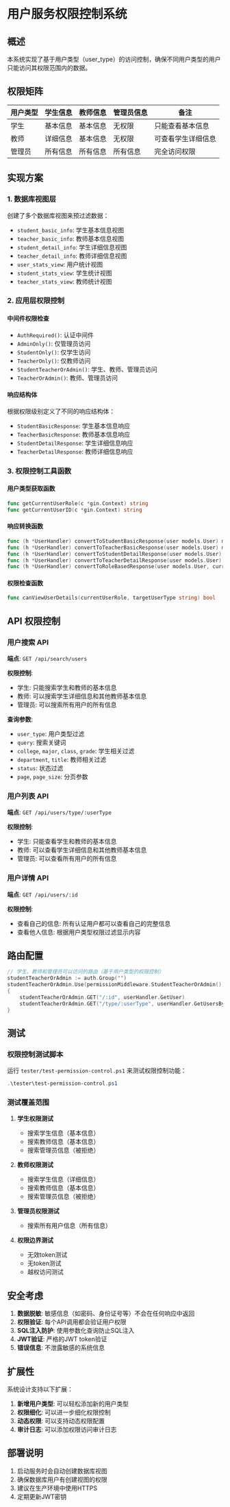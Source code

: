 # 用户服务权限控制系统

## 概述

本系统实现了基于用户类型（user_type）的访问控制，确保不同用户类型的用户只能访问其权限范围内的数据。

## 权限矩阵

| 用户类型 | 学生信息 | 教师信息 | 管理员信息 | 备注 |
|---------|---------|---------|-----------|------|
| 学生 | 基本信息 | 基本信息 | 无权限 | 只能查看基本信息 |
| 教师 | 详细信息 | 基本信息 | 无权限 | 可查看学生详细信息 |
| 管理员 | 所有信息 | 所有信息 | 所有信息 | 完全访问权限 |

## 实现方案

### 1. 数据库视图层

创建了多个数据库视图来预过滤数据：

- `student_basic_info`: 学生基本信息视图
- `teacher_basic_info`: 教师基本信息视图  
- `student_detail_info`: 学生详细信息视图
- `teacher_detail_info`: 教师详细信息视图
- `user_stats_view`: 用户统计视图
- `student_stats_view`: 学生统计视图
- `teacher_stats_view`: 教师统计视图

### 2. 应用层权限控制

#### 中间件权限检查

- `AuthRequired()`: 认证中间件
- `AdminOnly()`: 仅管理员访问
- `StudentOnly()`: 仅学生访问
- `TeacherOnly()`: 仅教师访问
- `StudentTeacherOrAdmin()`: 学生、教师、管理员访问
- `TeacherOrAdmin()`: 教师、管理员访问

#### 响应结构体

根据权限级别定义了不同的响应结构体：

- `StudentBasicResponse`: 学生基本信息响应
- `TeacherBasicResponse`: 教师基本信息响应
- `StudentDetailResponse`: 学生详细信息响应
- `TeacherDetailResponse`: 教师详细信息响应

### 3. 权限控制工具函数

#### 用户类型获取函数

```go
func getCurrentUserRole(c *gin.Context) string
func getCurrentUserID(c *gin.Context) string
```

#### 响应转换函数

```go
func (h *UserHandler) convertToStudentBasicResponse(user models.User) models.StudentBasicResponse
func (h *UserHandler) convertToTeacherBasicResponse(user models.User) models.TeacherBasicResponse
func (h *UserHandler) convertToStudentDetailResponse(user models.User) models.StudentDetailResponse
func (h *UserHandler) convertToTeacherDetailResponse(user models.User) models.TeacherDetailResponse
func (h *UserHandler) convertToRoleBasedResponse(user models.User, currentUserRole string) interface{}
```

#### 权限检查函数

```go
func canViewUserDetails(currentUserRole, targetUserType string) bool
```

## API 权限控制

### 用户搜索 API

**端点**: `GET /api/search/users`

**权限控制**:
- 学生: 只能搜索学生和教师的基本信息
- 教师: 可以搜索学生详细信息和其他教师基本信息
- 管理员: 可以搜索所有用户的所有信息

**查询参数**:
- `user_type`: 用户类型过滤
- `query`: 搜索关键词
- `college`, `major`, `class`, `grade`: 学生相关过滤
- `department`, `title`: 教师相关过滤
- `status`: 状态过滤
- `page`, `page_size`: 分页参数

### 用户列表 API

**端点**: `GET /api/users/type/:userType`

**权限控制**:
- 学生: 只能查看学生和教师的基本信息
- 教师: 可以查看学生详细信息和其他教师基本信息
- 管理员: 可以查看所有用户的所有信息

### 用户详情 API

**端点**: `GET /api/users/:id`

**权限控制**:
- 查看自己的信息: 所有认证用户都可以查看自己的完整信息
- 查看他人信息: 根据用户类型权限过滤显示内容

## 路由配置

```go
// 学生、教师和管理员可以访问的路由（基于用户类型的权限控制）
studentTeacherOrAdmin := auth.Group("")
studentTeacherOrAdmin.Use(permissionMiddleware.StudentTeacherOrAdmin())
{
    studentTeacherOrAdmin.GET("/:id", userHandler.GetUser)                   // 获取指定用户信息（基于用户类型过滤）
    studentTeacherOrAdmin.GET("/type/:userType", userHandler.GetUsersByType) // 根据用户类型获取用户（基于用户类型过滤）
}
```

## 测试

### 权限控制测试脚本

运行 `tester/test-permission-control.ps1` 来测试权限控制功能：

```powershell
.\tester\test-permission-control.ps1
```

### 测试覆盖范围

1. **学生权限测试**
   - 搜索学生信息（基本信息）
   - 搜索教师信息（基本信息）
   - 搜索管理员信息（被拒绝）

2. **教师权限测试**
   - 搜索学生信息（详细信息）
   - 搜索教师信息（基本信息）
   - 搜索管理员信息（被拒绝）

3. **管理员权限测试**
   - 搜索所有用户信息（所有信息）

4. **权限边界测试**
   - 无效token测试
   - 无token测试
   - 越权访问测试

## 安全考虑

1. **数据脱敏**: 敏感信息（如密码、身份证号等）不会在任何响应中返回
2. **权限验证**: 每个API调用都会验证用户权限
3. **SQL注入防护**: 使用参数化查询防止SQL注入
4. **JWT验证**: 严格的JWT token验证
5. **错误信息**: 不泄露敏感的系统信息

## 扩展性

系统设计支持以下扩展：

1. **新增用户类型**: 可以轻松添加新的用户类型
2. **权限细化**: 可以进一步细化权限控制
3. **动态权限**: 可以支持动态权限配置
4. **审计日志**: 可以添加权限访问审计日志

## 部署说明

1. 启动服务时会自动创建数据库视图
2. 确保数据库用户有创建视图的权限
3. 建议在生产环境中使用HTTPS
4. 定期更新JWT密钥 